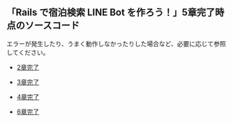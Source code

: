 ## 「Rails で宿泊検索 LINE Bot を作ろう！」5章完了時点のソースコード

エラーが発生したり、うまく動作しなかったりした場合など、必要に応じて参照してください。

- [2章完了](https://github.com/Techpit-Contents/rails-hotel-search-linebot/tree/chapter-2) 

- [3章完了](https://github.com/Techpit-Contents/rails-hotel-search-linebot/tree/chapter-3) 

- [4章完了](https://github.com/Techpit-Contents/rails-hotel-search-linebot/tree/chapter-4) 

- [6章完了](https://github.com/Techpit-Contents/rails-hotel-search-linebot/) 
